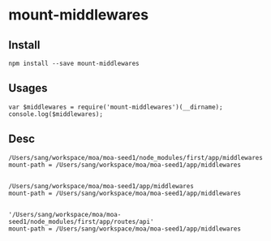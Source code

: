 # mount-middlewares


## Install

    npm install --save mount-middlewares

## Usages

```
var $middlewares = require('mount-middlewares')(__dirname);
console.log($middlewares);
```


## Desc

 
    /Users/sang/workspace/moa/moa-seed1/node_modules/first/app/middlewares
    mount-path = /Users/sang/workspace/moa/moa-seed1/app/middlewares
    
    
    /Users/sang/workspace/moa/moa-seed1/app/middlewares
    mount-path = /Users/sang/workspace/moa/moa-seed1/app/middlewares
    
    
    '/Users/sang/workspace/moa/moa-seed1/node_modules/first/app/routes/api'
    mount-path = /Users/sang/workspace/moa/moa-seed1/app/middlewares
    
